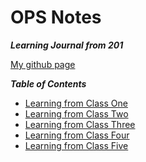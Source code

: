 # OPS Notes 
***Learning Journal from 201*** 

[My github page](https://github.com/kaylalh)


***Table of Contents***
- [Learning from Class One](/class1.md)
- [Learning from Class Two](/class2.md)
- [Learning from Class Three](/class3.md)
- [Learning from Class Four](/class4.md)
- [Learning from Class Five](/class5.md)
